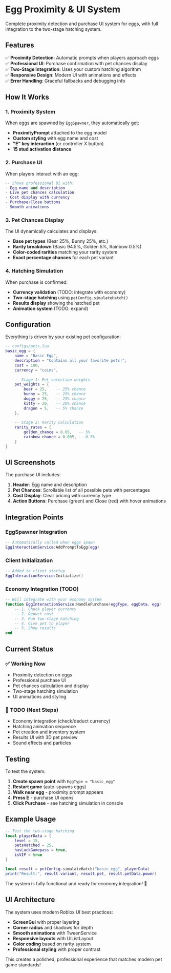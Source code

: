 # Egg Proximity & UI System

Complete proximity detection and purchase UI system for eggs, with full integration to the two-stage hatching system.

## Features

✅ **Proximity Detection**: Automatic prompts when players approach eggs  
✅ **Professional UI**: Purchase confirmation with pet chances display  
✅ **Two-Stage Integration**: Uses your custom hatching algorithm  
✅ **Responsive Design**: Modern UI with animations and effects  
✅ **Error Handling**: Graceful fallbacks and debugging info  

## How It Works

### 1. Proximity System

When eggs are spawned by `EggSpawner`, they automatically get:
- **ProximityPrompt** attached to the egg model
- **Custom styling** with egg name and cost
- **"E" key interaction** (or controller X button)
- **15 stud activation distance**

### 2. Purchase UI

When players interact with an egg:

```lua
-- Shows professional UI with:
- Egg name and description
- Live pet chances calculation
- Cost display with currency
- Purchase/Close buttons
- Smooth animations
```

### 3. Pet Chances Display

The UI dynamically calculates and displays:
- **Base pet types** (Bear 25%, Bunny 25%, etc.)
- **Rarity breakdown** (Basic 94.5%, Golden 5%, Rainbow 0.5%)
- **Color-coded rarities** matching your rarity system
- **Exact percentage chances** for each pet variant

### 4. Hatching Simulation

When purchase is confirmed:
- **Currency validation** (TODO: integrate with economy)
- **Two-stage hatching** using `petConfig.simulateHatch()`
- **Results display** showing the hatched pet
- **Animation system** (TODO: expand)

## Configuration

Everything is driven by your existing pet configuration:

```lua
-- configs/pets.lua
basic_egg = {
    name = "Basic Egg",
    description = "Contains all your favorite pets!",
    cost = 100,
    currency = "coins",
    
    -- Stage 1: Pet selection weights
    pet_weights = {
        bear = 25,    -- 25% chance
        bunny = 25,   -- 25% chance
        doggy = 25,   -- 25% chance
        kitty = 20,   -- 20% chance
        dragon = 5,   -- 5% chance
    },
    
    -- Stage 2: Rarity calculation
    rarity_rates = {
        golden_chance = 0.05,   -- 5%
        rainbow_chance = 0.005, -- 0.5%
    }
}
```

## UI Screenshots

The purchase UI includes:

1. **Header**: Egg name and description
2. **Pet Chances**: Scrollable list of all possible pets with percentages
3. **Cost Display**: Clear pricing with currency type
4. **Action Buttons**: Purchase (green) and Close (red) with hover animations

## Integration Points

### EggSpawner Integration
```lua
-- Automatically called when eggs spawn
EggInteractionService:AddPromptToEgg(egg)
```

### Client Initialization
```lua
-- Added to client startup
EggInteractionService:Initialize()
```

### Economy Integration (TODO)
```lua
-- Will integrate with your economy system
function EggInteractionService:HandlePurchase(eggType, eggData, egg)
    -- 1. Check player currency
    -- 2. Deduct cost
    -- 3. Run two-stage hatching
    -- 4. Give pet to player
    -- 5. Show results
end
```

## Current Status

### ✅ Working Now
- Proximity detection on eggs
- Professional purchase UI
- Pet chances calculation and display
- Two-stage hatching simulation
- UI animations and styling

### 🚧 TODO (Next Steps)
- Economy integration (check/deduct currency)
- Hatching animation sequence
- Pet creation and inventory system
- Results UI with 3D pet preview
- Sound effects and particles

## Testing

To test the system:

1. **Create spawn point** with `EggType = "basic_egg"`
2. **Restart game** (auto-spawns eggs)
3. **Walk near egg** - proximity prompt appears
4. **Press E** - purchase UI opens
5. **Click Purchase** - see hatching simulation in console

## Example Usage

```lua
-- Test the two-stage hatching
local playerData = {
    level = 15,
    petsHatched = 25,
    hasLuckGamepass = true,
    isVIP = true
}

local result = petConfig.simulateHatch("basic_egg", playerData)
print("Result:", result.variant, result.pet, result.petData.power)
```

The system is fully functional and ready for economy integration! 🚀

## UI Architecture

The system uses modern Roblox UI best practices:
- **ScreenGui** with proper layering
- **Corner radius** and shadows for depth
- **Smooth animations** with TweenService
- **Responsive layouts** with UIListLayout
- **Color coding** based on rarity system
- **Professional styling** with proper contrast

This creates a polished, professional experience that matches modern pet game standards!